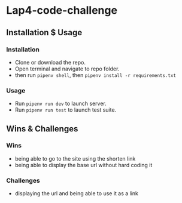 # Lap4-code-challenge

## Installation $ Usage

### Installation

* Clone or download the repo.
* Open terminal and navigate to repo folder.
* then run `pipenv shell`, then `pipenv install -r requirements.txt`

### Usage

* Run `pipenv run dev` to launch server.
* Run `pipenv run test` to launch test suite.



## Wins & Challenges

### Wins

* being able to go to the site using the shorten link
* being able to display the base url without hard coding it

### Challenges

* displaying the url and being able to use it as a link